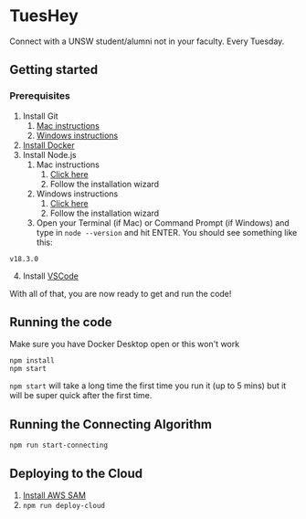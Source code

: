 # TuesHey

 Connect with a UNSW student/alumni not in your faculty. Every Tuesday. 

## Getting started

### Prerequisites

1. Install Git
   1. [Mac instructions](https://git-scm.com/book/en/v2/Getting-Started-Installing-Git#:~:text=download/linux.-,Installing%20on%20macOS,-There%20are%20several)
   2. [Windows instructions](https://git-scm.com/download/win)
2. [Install Docker](https://docs.docker.com/get-docker/)
3. Install Node.js
   1. Mac instructions
      1. [Click here](https://nodejs.org/dist/v16.15.1/node-v16.15.1.pkg)
      2. Follow the installation wizard
   2. Windows instructions
      1. [Click here](https://nodejs.org/dist/v16.15.1/node-v16.15.1-x86.msi)
      2. Follow the installation wizard
   3. Open your Terminal (if Mac) or Command Prompt (if Windows) and type in `node --version` and hit ENTER. You should see something like this:

```
v18.3.0
```

4. Install [VSCode](https://code.visualstudio.com/download)

With all of that, you are now ready to get and run the code!

## Running the code

Make sure you have Docker Desktop open or this won't work

```
npm install
npm start
```

`npm start` will take a long time the first time you run it (up to 5 mins) but it will be super quick after the first time.

## Running the Connecting Algorithm

```
npm run start-connecting
```

## Deploying to the Cloud

1. [Install AWS SAM](https://aws.amazon.com/serverless/sam/)
2. `npm run deploy-cloud`
